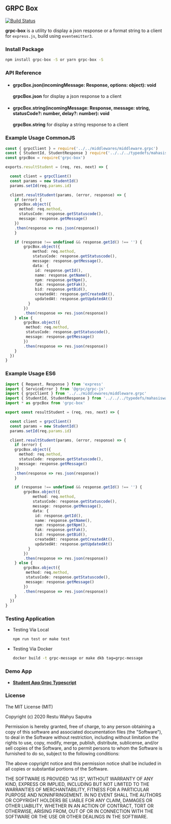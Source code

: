## GRPC Box

[![Build Status](https://travis-ci.org/restuwahyu13/grpc-message.svg?branch=main)](https://travis-ci.org/restuwahyu13/grpc-message)

**grpc-box** is a utility to display a json response or a format string to a client for `express.js`, build using `eventemitter3`.

### Install Package

```sh
npm install grpc-box -S or yarn grpc-box -S
```

### API Reference

+ #### grpcBox.json(incomingMessage: Response, options: object): void

  **grpcBox.json** for display a json response to a client

+ #### grpcBox.string(incomingMessage: Response, message: string, statusCode?: number, delay?: number): void

  **grpcBox.string** for display a string response to a client


### Example Usage CommonJS

```typescript
const { grpcClient } = require('../../middlewares/middleware.grpc')
const { StudentId, StudentResponse } require('../../../typedefs/mahasiswa_pb')
const grpcBox = require('grpc-box')

exports.resultStudent = (req, res, next) => {

  const client = grpcClient()
  const params = new StudentId()
  params.setId(req.params.id)

  client.resultStudent(params, (error, response) => {
	if (error) {
	grpcBox.object({
	  method: req.method,
	  statusCode: response.getStatuscode(),
	  message: response.getMessage()
	})
	.then(response => res.json(response))
	}

	if (response !== undefined && response.getId() !== '') {
		grpcBox.object({
			method: req.method,
			statusCode: response.getStatuscode(),
			message: response.getMessage(),
			data: {
			 id: response.getId(),
			 name: response.getName(),
			 npm: response.getNpm(),
			 fak: response.getFak(),
			 bid: response.getBid(),
			 createdAt: response.getCreatedAt(),
			 updatedAt: response.getUpdatedAt()
		  }
		})
		.then(response => res.json(response))
	} else {
		grpcBox.object({
		 method: req.method,
		 statusCode: response.getStatuscode(),
		 message: response.getMessage()
		})
		.then(response => res.json(response))
	}
  })
}
```

### Example Usage ES6

```typescript
import { Request, Response } from 'express'
import { ServiceError } from '@grpc/grpc-js'
import { grpcClient } from '../../middlewares/middleware.grpc'
import { StudentId, StudentResponse } from '../../../typedefs/mahasiswa_pb'
import * as grpcBox from 'grpc-box'

export const resultStudent = (req, res, next) => {

  const client = grpcClient()
  const params = new StudentId()
  params.setId(req.params.id)

  client.resultStudent(params, (error, response) => {
	if (error) {
	grpcBox.object({
	  method: req.method,
	  statusCode: response.getStatuscode(),
	  message: response.getMessage()
	})
	.then(response => res.json(response))
	}

	if (response !== undefined && response.getId() !== '') {
		grpcBox.object({
			method: req.method,
			statusCode: response.getStatuscode(),
			message: response.getMessage(),
			data: {
			 id: response.getId(),
			 name: response.getName(),
			 npm: response.getNpm(),
			 fak: response.getFak(),
			 bid: response.getBid(),
			 createdAt: response.getCreatedAt(),
			 updatedAt: response.getUpdatedAt()
		  }
		})
		.then(response => res.json(response))
	} else {
		grpcBox.object({
		 method: req.method,
		 statusCode: response.getStatuscode(),
		 message: response.getMessage()
		})
		.then(response => res.json(response))
	}
  })
}
```

### Testing Application

- Testing Via Local

  ```sh
  npm run test or make test
  ```

- Testing Via Docker

  ```sh
  docker build -t grpc-message or make dkb tag=grpc-message
  ```

### Demo App

- **[Student App Grpc Typescript](https://github.com/restuwahyu13/express-grpc-rest-api)**


### License

The MIT License (MIT)

Copyright (c) 2020 Restu Wahyu Saputra

Permission is hereby granted, free of charge, to any person obtaining a copy of
this software and associated documentation files (the "Software"), to deal in
the Software without restriction, including without limitation the rights to
use, copy, modify, merge, publish, distribute, sublicense, and/or sell copies of
the Software, and to permit persons to whom the Software is furnished to do so,
subject to the following conditions:

The above copyright notice and this permission notice shall be included in all
copies or substantial portions of the Software.

THE SOFTWARE IS PROVIDED "AS IS", WITHOUT WARRANTY OF ANY KIND, EXPRESS OR
IMPLIED, INCLUDING BUT NOT LIMITED TO THE WARRANTIES OF MERCHANTABILITY, FITNESS
FOR A PARTICULAR PURPOSE AND NONINFRINGEMENT. IN NO EVENT SHALL THE AUTHORS OR
COPYRIGHT HOLDERS BE LIABLE FOR ANY CLAIM, DAMAGES OR OTHER LIABILITY, WHETHER
IN AN ACTION OF CONTRACT, TORT OR OTHERWISE, ARISING FROM, OUT OF OR IN
CONNECTION WITH THE SOFTWARE OR THE USE OR OTHER DEALINGS IN THE SOFTWARE.